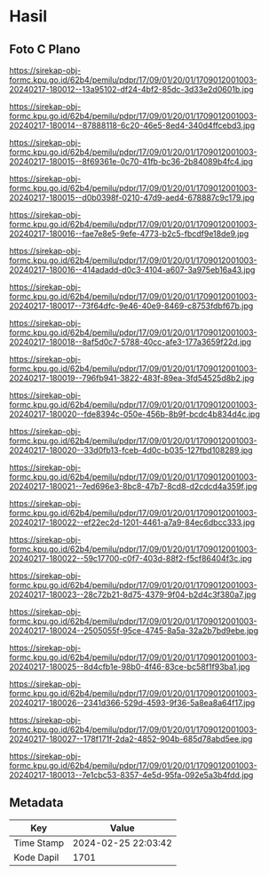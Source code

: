 # Hasil

## Foto C Plano

https://sirekap-obj-formc.kpu.go.id/62b4/pemilu/pdpr/17/09/01/20/01/1709012001003-20240217-180012--13a95102-df24-4bf2-85dc-3d33e2d0601b.jpg

https://sirekap-obj-formc.kpu.go.id/62b4/pemilu/pdpr/17/09/01/20/01/1709012001003-20240217-180014--87888118-6c20-46e5-8ed4-340d4ffcebd3.jpg

https://sirekap-obj-formc.kpu.go.id/62b4/pemilu/pdpr/17/09/01/20/01/1709012001003-20240217-180015--8f69361e-0c70-41fb-bc36-2b84089b4fc4.jpg

https://sirekap-obj-formc.kpu.go.id/62b4/pemilu/pdpr/17/09/01/20/01/1709012001003-20240217-180015--d0b0398f-0210-47d9-aed4-678887c9c179.jpg

https://sirekap-obj-formc.kpu.go.id/62b4/pemilu/pdpr/17/09/01/20/01/1709012001003-20240217-180016--fae7e8e5-9efe-4773-b2c5-fbcdf9e18de9.jpg

https://sirekap-obj-formc.kpu.go.id/62b4/pemilu/pdpr/17/09/01/20/01/1709012001003-20240217-180016--414adadd-d0c3-4104-a607-3a975eb16a43.jpg

https://sirekap-obj-formc.kpu.go.id/62b4/pemilu/pdpr/17/09/01/20/01/1709012001003-20240217-180017--73f64dfc-9e46-40e9-8469-c8753fdbf67b.jpg

https://sirekap-obj-formc.kpu.go.id/62b4/pemilu/pdpr/17/09/01/20/01/1709012001003-20240217-180018--8af5d0c7-5788-40cc-afe3-177a3659f22d.jpg

https://sirekap-obj-formc.kpu.go.id/62b4/pemilu/pdpr/17/09/01/20/01/1709012001003-20240217-180019--796fb941-3822-483f-89ea-3fd54525d8b2.jpg

https://sirekap-obj-formc.kpu.go.id/62b4/pemilu/pdpr/17/09/01/20/01/1709012001003-20240217-180020--fde8394c-050e-456b-8b9f-bcdc4b834d4c.jpg

https://sirekap-obj-formc.kpu.go.id/62b4/pemilu/pdpr/17/09/01/20/01/1709012001003-20240217-180020--33d0fb13-fceb-4d0c-b035-127fbd108289.jpg

https://sirekap-obj-formc.kpu.go.id/62b4/pemilu/pdpr/17/09/01/20/01/1709012001003-20240217-180021--7ed696e3-8bc8-47b7-8cd8-d2cdcd4a359f.jpg

https://sirekap-obj-formc.kpu.go.id/62b4/pemilu/pdpr/17/09/01/20/01/1709012001003-20240217-180022--ef22ec2d-1201-4461-a7a9-84ec6dbcc333.jpg

https://sirekap-obj-formc.kpu.go.id/62b4/pemilu/pdpr/17/09/01/20/01/1709012001003-20240217-180022--59c17700-c0f7-403d-88f2-f5cf86404f3c.jpg

https://sirekap-obj-formc.kpu.go.id/62b4/pemilu/pdpr/17/09/01/20/01/1709012001003-20240217-180023--28c72b21-8d75-4379-9f04-b2d4c3f380a7.jpg

https://sirekap-obj-formc.kpu.go.id/62b4/pemilu/pdpr/17/09/01/20/01/1709012001003-20240217-180024--2505055f-95ce-4745-8a5a-32a2b7bd9ebe.jpg

https://sirekap-obj-formc.kpu.go.id/62b4/pemilu/pdpr/17/09/01/20/01/1709012001003-20240217-180025--8d4cfb1e-98b0-4f46-83ce-bc58f1f93ba1.jpg

https://sirekap-obj-formc.kpu.go.id/62b4/pemilu/pdpr/17/09/01/20/01/1709012001003-20240217-180026--2341d366-529d-4593-9f36-5a8ea8a64f17.jpg

https://sirekap-obj-formc.kpu.go.id/62b4/pemilu/pdpr/17/09/01/20/01/1709012001003-20240217-180027--178f171f-2da2-4852-904b-685d78abd5ee.jpg

https://sirekap-obj-formc.kpu.go.id/62b4/pemilu/pdpr/17/09/01/20/01/1709012001003-20240217-180013--7e1cbc53-8357-4e5d-95fa-092e5a3b4fdd.jpg


## Metadata

| Key        | Value               |
| ---------- | ------------------- |
| Time Stamp | 2024-02-25 22:03:42 |
| Kode Dapil | 1701                |



